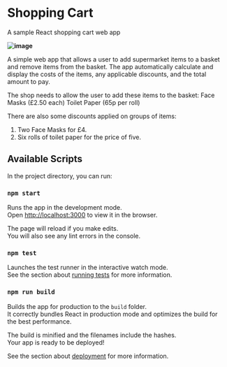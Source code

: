 # Shopping Cart

A sample React shopping cart web app

**![image](https://user-images.githubusercontent.com/19681625/172130328-dfac46a0-e71a-4fa6-a518-d3255cd44281.png)**

A simple web app that allows a user to add supermarket items to a basket and remove items from the basket. 
The app automatically calculate and display the costs of the items, any applicable discounts, and the total amount to pay.

The shop needs to allow the user to add these items to the basket:
Face Masks (£2.50 each)
Toilet Paper (65p per roll)

There are also some discounts applied on groups of items:
1. Two Face Masks for £4.
2. Six rolls of toilet paper for the price of five.

## Available Scripts

In the project directory, you can run:

### `npm start`

Runs the app in the development mode.\
Open [http://localhost:3000](http://localhost:3000) to view it in the browser.

The page will reload if you make edits.\
You will also see any lint errors in the console.

### `npm test`

Launches the test runner in the interactive watch mode.\
See the section about [running tests](https://facebook.github.io/create-react-app/docs/running-tests) for more information.

### `npm run build`

Builds the app for production to the `build` folder.\
It correctly bundles React in production mode and optimizes the build for the best performance.

The build is minified and the filenames include the hashes.\
Your app is ready to be deployed!

See the section about [deployment](https://facebook.github.io/create-react-app/docs/deployment) for more information.
